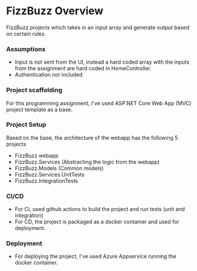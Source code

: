 # FizzBuzz Overview
FizzBuzz projects which takes in an input array and generate output based on certain rules.

### Assumptions
* Input is not sent from the UI, instead a hard coded array with the inputs from the assignment are hard coded in HomeController.
* Authentication not included


### Project scaffolding
For this programming assignment, I've used ASP.NET Core Web App (MVC) project template as a base.

### Project Setup
Based on the base, the architecture of the webapp has the following 5 projects
* FizzBuzz webapp
* FizzBuzz.Services (Abstracting the logic from the webapp)
* FizzBuzz.Models (Common models)
* FizzBuzz.Services.UnitTests
* FizzBuzz.IntegrationTests

### CI/CD
* For CI, used github actions to build the project and run tests (unit and integration)
* For CD, the project is packaged as a docker container and used for deployment.

### Deployment
* For deploying the project, I've used Azure Appservice running the docker container.